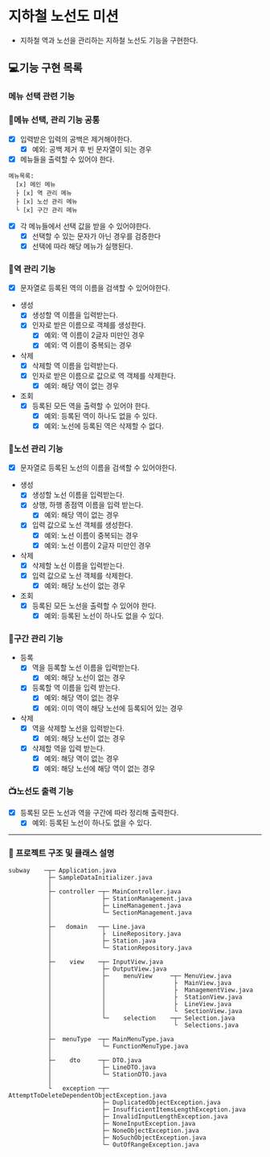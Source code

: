 # 지하철 노선도 미션
- 지하철 역과 노선을 관리하는 지하철 노선도 기능을 구현한다.

## 💻기능 구현 목록

### 메뉴 선택 관련 기능

### :floppy_disk:메뉴 선택, 관리 기능 공통
- [x] 입력받은 입력의 공백은 제거해야한다.
  - [x] 예외: 공백 제거 후 빈 문자열이 되는 경우

- [x] 메뉴들을 출력할 수 있어야 한다.
```
메뉴목록:
  [x] 메인 메뉴
  ├ [x] 역 관리 메뉴
  ├ [x] 노선 관리 메뉴
  └ [x] 구간 관리 메뉴
```

- [x] 각 메뉴들에서 선택 값을 받을 수 있어야한다.
  - [x] 선택할 수 있는 문자가 아닌 경우를 검증한다
  - [x] 선택에 따라 해당 메뉴가 실행된다.

### :station:역 관리 기능
- [x] 문자열로 등록된 역의 이름을 검색할 수 있어야한다.
- 생성
  - [x] 생성할 역 이름을 입력받는다.
  - [x] 인자로 받은 이름으로 객체를 생성한다.
    - [x] 예외: 역 이름이 2글자 미만인 경우
    - [x] 예외: 역 이름이 중복되는 경우
- 삭제
  - [x] 삭제할 역 이름을 입력받는다.
  - [x] 인자로 받은 이름으로 값으로 역 객체를 삭제한다.
    - [x] 예외: 해당 역이 없는 경우
- 조회
  - [x] 등록된 모든 역을 출력할 수 있어야 한다.
    - [x] 예외: 등록된 역이 하나도 없을 수 있다.
    - [x] 예외: 노선에 등록된 역은 삭제할 수 없다.

### :train:노선 관리 기능
- [x] 문자열로 등록된 노선의 이름을 검색할 수 있어야한다.
- 생성
  - [x] 생성할 노선 이름을 입력받는다.
  - [x] 상행, 하행 종점역 이름을 입력 받는다.
    - [x] 예외: 해당 역이 없는 경우
  - [x] 입력 값으로 노선 객체를 생성한다.
    - [x] 예외: 노선 이름이 중복되는 경우
    - [x] 예외: 노선 이름이 2글자 미만인 경우
- 삭제
  - [x] 삭제할 노선 이름을 입력받는다.
  - [x] 입력 값으로 노선 객체를 삭제한다.
    - [x] 예외: 해당 노선이 없는 경우
- 조회
  - [x] 등록된 모든 노선을 출력할 수 있어야 한다.
    - [x] 예외: 등록된 노선이 하나도 없을 수 있다.

### :light_rail:구간 관리 기능
- 등록
  - [x] 역을 등록할 노선 이름을 입력받는다.
    - [x] 예외: 해당 노선이 없는 경우
  - [x] 등록할 역 이름을 입력 받는다.
    - [x] 예외: 해당 역이 없는 경우
    - [x] 예외: 이미 역이 해당 노선에 등록되어 있는 경우
- 삭제
  - [x] 역을 삭제할 노선을 입력받는다.
    - [x] 예외: 해당 노선이 없는 경우
  - [x] 삭제할 역을 입력 받는다.
    - [x] 예외: 해당 역이 없는 경우
    - [x] 예외: 해당 노선에 해당 역이 없는 경우
  
### :tv:노선도 출력 기능
- [x] 등록된 모든 노선과 역을 구간에 따라 정리해 출력한다.
  - [x] 예외: 등록된 노선이 하나도 없을 수 있다.

----------------
### :scroll: 프로젝트 구조 및 클래스 설명

```
subway    ─┬─ Application.java
           ├─ SampleDataInitializer.java
           │
           ├─ controller ─┬─ MainController.java
           │              ├─ StationManagement.java
           │              ├─ LineManagement.java
           │              └─ SectionManagement.java
           │
           ├─   domain   ─┬─ Line.java
           │              ├  LineRepository.java 
           │              ├─ Station.java 
           │              └─ StationRepository.java
           │
           ├─    view    ─┬─ InputView.java
           │              ├─ OutputView.java
           │              ├─    menuView     ─┬─ MenuView.java
           │              │                   ├  MainView.java
           │              │                   ├  ManagementView.java
           │              │                   ├  StationView.java
           │              │                   ├  LineView.java
           │              │                   └  SectionView.java
           │              └─    selection    ─┬─ Selection.java
           │                                  └  Selections.java
           │
           ├─  menuType  ─┬─ MainMenuType.java
           │              └─ FunctionMenuType.java
           │
           ├─    dto     ─┬─ DTO.java
           │              ├─ LineDTO.java
           │              └─ StationDTO.java
           │
           └   exception ─┬─ AttemptToDeleteDependentObjectException.java
                          ├─ DuplicatedObjectException.java
                          ├─ InsufficientItemsLengthException.java
                          ├─ InvalidInputLengthException.java
                          ├─ NoneInputException.java
                          ├─ NoneObjectException.java
                          ├─ NoSuchObjectException.java
                          └─ OutOfRangeException.java
```

